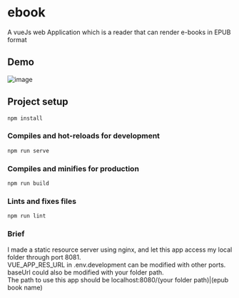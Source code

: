 # ebook
A vueJs web Application which is a reader that can render e-books in EPUB format

## Demo
  ![image](https://github.com/shihui0328/eBook/blob/master/demo/demo-2020-09-26.gif)

## Project setup
```
npm install
```

### Compiles and hot-reloads for development
```
npm run serve
```

### Compiles and minifies for production
```
npm run build
```

### Lints and fixes files
```
npm run lint
```

### Brief
I made a static resource server using nginx, and let this app access my local folder through port 8081. <br>
VUE_APP_RES_URL in .env.development can be modified with other ports.<br>
baseUrl could also be modified with your folder path.<br>
The path to use this app should be localhost:8080/(your folder path)|(epub book name)<br>
